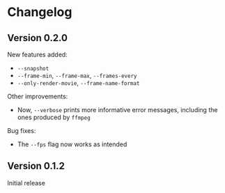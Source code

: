 # Changelog

## Version 0.2.0

New features added:
- `--snapshot`
- `--frame-min`, `--frame-max`, `--frames-every`
- `--only-render-movie`, `--frame-name-format`

Other improvements:
- Now, `--verbose` prints more informative error messages, including the ones
  produced by `ffmpeg`

Bug fixes:
- The `--fps` flag now works as intended

## Version 0.1.2

Initial release

